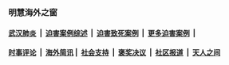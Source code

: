 
### 明慧海外之窗

####  [武汉肺炎](indexes/365.md?t=05221901) &nbsp;|&nbsp;  [迫害案例综述](indexes/328.md?t=05221901) &nbsp;|&nbsp; [迫害致死案例](indexes/277.md?t=05221901)  &nbsp;|&nbsp; [更多迫害案例](indexes/81.md?t=05221901)  &nbsp;|&nbsp; 
####  [时事评论](indexes/19.md?t=05221901) &nbsp;|&nbsp; [海外简讯](indexes/245.md?t=05221901)&nbsp;|&nbsp;  [社会支持](indexes/140.md?t=05221901) &nbsp;|&nbsp; [褒奖决议](indexes/282.md?t=05221901) &nbsp;|&nbsp; [社区报道](indexes/91.md?t=05221901)  &nbsp;|&nbsp; [天人之间](indexes/78.md?t=05221901) 

